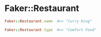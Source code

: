 # Faker::Restaurant

```ruby
Faker::Restaurant.name  #=> "Curry King"

Faker::Restaurant.type  #=> "Comfort Food"
```

